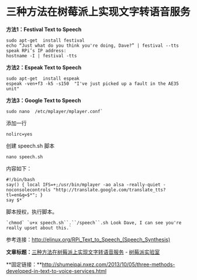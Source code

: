 # 三种方法在树莓派上实现文字转语音服务

**方法1：Festival Text to Speech**

```
sudo apt-get  install festival
echo “Just what do you think you're doing, Dave?” | festival --tts speak RPi’s IP address:
hostname -I | festival -tts
```

**方法2：Espeak Text to Speech**

```
sudo apt-get  install espeak
espeak -ven+f3 -k5 -s150  "I've just picked up a fault in the AE35 unit"
```

**方法3：Google Text to Speech**

```
sudo nano  /etc/mplayer/mplayer.conf`
```

添加一行

```
nolirc=yes
```

创建 speech.sh 脚本

```
nano speech.sh
```

内容如下：

```
#!/bin/bash
say() { local IFS=+;/usr/bin/mplayer -ao alsa -really-quiet -noconsolecontrols "http://translate.google.com/translate_tts?tl=en&q=$*"; }
say $*`
```

脚本授权，执行脚本。

```
`chmod` `u+x speech.sh``.``/speech``.sh Look Dave, I can see you're really upset about this.`
```

参考连接：http://elinux.org/RPi_Text_to_Speech_(Speech_Synthesis)

**文章标题：**[三种方法在树莓派上实现文字转语音服务](http://shumeipai.nxez.com/2013/10/05/three-methods-developed-in-text-to-voice-services.html) - [树莓派实验室](http://shumeipai.nxez.com)

**固定链接：**http://shumeipai.nxez.com/2013/10/05/three-methods-developed-in-text-to-voice-services.html